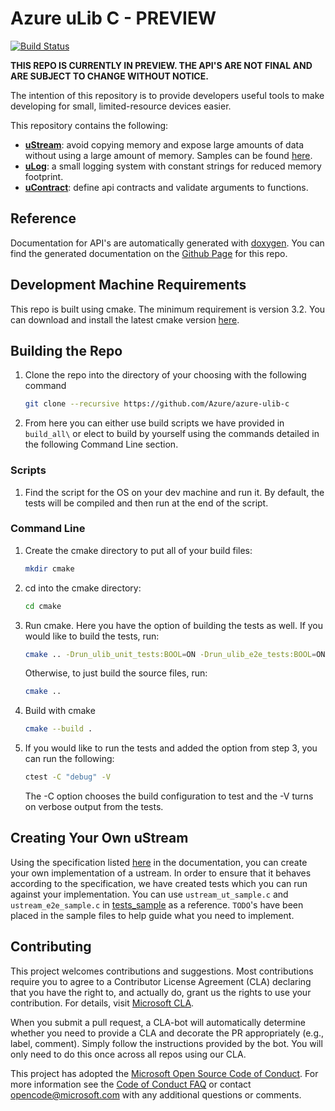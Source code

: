 # Azure uLib C - PREVIEW

[![Build Status](https://azure-iot-sdks.visualstudio.com/azure-iot-stuben/_apis/build/status/azure-iot-ulib/azure-iot-ulib-build?branchName=master)](https://azure-iot-sdks.visualstudio.com/azure-iot-stuben/_build/latest?definitionId=176&branchName=master)

**THIS REPO IS CURRENTLY IN PREVIEW. THE API'S ARE NOT FINAL AND ARE SUBJECT TO CHANGE WITHOUT NOTICE.**

The intention of this repository is to provide developers useful tools to make developing for small, limited-resource devices easier.

This repository contains the following:

* [**uStream**](https://azure.github.io/azure-ulib-c/ustream__base_8h.html): avoid copying memory and expose large amounts of data without using a large amount of memory. Samples can be found [here](https://github.com/Azure/azure-ulib-c/tree/master/samples).
* [**uLog**](https://azure.github.io/azure-ulib-c/ulog_8h.html): a small logging system with constant strings for reduced memory footprint.
* [**uContract**](https://azure.github.io/azure-ulib-c/ucontract_8h.html): define api contracts and validate arguments to functions.

## Reference

Documentation for API's are automatically generated with [doxygen](http://www.doxygen.nl/). You can find the generated documentation
on the [Github Page](https://azure.github.io/azure-ulib-c) for this repo.

## Development Machine Requirements

This repo is built using cmake. The minimum requirement is version 3.2. You can download and install the latest cmake version [here](https://cmake.org/).

## Building the Repo

1. Clone the repo into the directory of your choosing with the following command

    ```bash
    git clone --recursive https://github.com/Azure/azure-ulib-c
    ```

2. From here you can either use build scripts we have provided in `build_all\` or elect to build by yourself using the commands detailed in the following Command Line section.

### Scripts

1. Find the script for the OS on your dev machine and run it. By default, the tests will be compiled and then run at the end of the script.

### Command Line

1. Create the cmake directory to put all of your build files:

    ```bash
    mkdir cmake
    ```

2. cd into the cmake directory:

    ```bash
    cd cmake
    ```

3. Run cmake. Here you have the option of building the tests as well. If you would like to build the tests, run:

    ```bash
    cmake .. -Drun_ulib_unit_tests:BOOL=ON -Drun_ulib_e2e_tests:BOOL=ON
    ```

    Otherwise, to just build the source files, run:

    ```bash
    cmake ..
    ```

4. Build with cmake

    ```bash
    cmake --build .
    ```

5. If you would like to run the tests and added the option from step 3, you can run the following:

    ```bash
    ctest -C "debug" -V
    ```

    The -C option chooses the build configuration to test and the -V turns on verbose output from the tests.

## Creating Your Own uStream

Using the specification listed [here](https://azure.github.io/azure-ulib-c/ustream__base_8h.html) in the
documentation, you can create your own implementation of a ustream. In order to ensure that it behaves
according to the specification, we have created tests which you can run against your implementation. 
You can use `ustream_ut_sample.c` and `ustream_e2e_sample.c` in [tests_sample](tests/tests_sample) as a
reference. `TODO`'s have been placed in the sample files to help guide what you need to implement.

## Contributing

This project welcomes contributions and suggestions.  Most contributions require you to agree to a
Contributor License Agreement (CLA) declaring that you have the right to, and actually do, grant us
the rights to use your contribution. For details, visit [Microsoft CLA](https://cla.microsoft.com).

When you submit a pull request, a CLA-bot will automatically determine whether you need to provide
a CLA and decorate the PR appropriately (e.g., label, comment). Simply follow the instructions
provided by the bot. You will only need to do this once across all repos using our CLA.

This project has adopted the [Microsoft Open Source Code of Conduct](https://opensource.microsoft.com/codeofconduct/).
For more information see the [Code of Conduct FAQ](https://opensource.microsoft.com/codeofconduct/faq/) or
contact [opencode@microsoft.com](mailto:opencode@microsoft.com) with any additional questions or comments.
